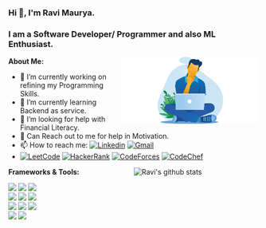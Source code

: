 ### Hi 👋, I'm Ravi Maurya.
### I am a Software Developer/ Programmer and also ML Enthusiast.
**About Me:**
<img width="55%" align="right" alt="Github" src="https://github.com/Ravi-Maurya/Ravi-Maurya/blob/master/cat-01.png" />
- 🔭 I’m currently working on refining my Programming Skills.
- 🌱 I’m currently learning Backend as service.
- 🤔 I’m looking for help with Financial Literacy.
- 💬 Can Reach out to me for help in Motivation.
- 📫 How to reach me: [![Linkedin](https://img.shields.io/badge/-LinkedIn-black?style=flat&logo=LinkedIn)](https://www.linkedin.com/in/mauryaravi/) [![Gmail](https://img.shields.io/badge/-Gmail-black?style=flat&logo=Gmail)](mailto:ravi.rm.maurya@gmail.com)
- [![LeetCode](https://img.shields.io/badge/-LeetCode-black?style=flat&logo=LeetCode)](https://leetcode.com/ravi-maurya/) [![HackerRank](https://img.shields.io/badge/-HackerRank-black?style=flat&logo=HackerRank)](https://www.hackerrank.com/ravi_rm_maurya) [![CodeForces](https://img.shields.io/badge/-CodeForces-black?style=flat&logo=CodeForces)](https://codeforces.com/profile/Ravi_Maurya) [![CodeChef](https://img.shields.io/badge/-CodeChef-black?style=flat&logo=CodeChef)](https://www.codechef.com/users/ravi_maurya)

<a href="https://github.com/Ravi-Maurya"><img width="50%" align="right" alt="Ravi's github stats" src="https://github-readme-stats.vercel.app/api?username=Ravi-Maurya&show_icons=true&hide_border=true&hide_rank" /></a>

**Frameworks & Tools:**

<p>
  <code><img src = "https://www.vectorlogo.zone/logos/python/python-ar21.svg"/></code>
  <code><img src = "https://www.vectorlogo.zone/logos/djangoproject/djangoproject-ar21.svg"/></code>
  <code><img src = "https://www.vectorlogo.zone/logos/pocoo_flask/pocoo_flask-ar21.svg"/></code><br/>
  <code><img src = "https://www.vectorlogo.zone/logos/tensorflow/tensorflow-ar21.svg"/></code>
  <code><img src = "https://www.vectorlogo.zone/logos/jupyter/jupyter-ar21.svg"/></code>
  <code><img src = "https://www.vectorlogo.zone/logos/w3_html5/w3_html5-ar21.svg"/></code><br/>
  <code><img src = "https://www.vectorlogo.zone/logos/getbootstrap/getbootstrap-ar21.svg"/></code>
  <code><img src = "https://www.vectorlogo.zone/logos/linux/linux-ar21.svg"/></code>
  <code><img src = "https://www.vectorlogo.zone/logos/git-scm/git-scm-ar21.svg"/></code><br/>
  <code><img src = "https://www.vectorlogo.zone/logos/visualstudio_code/visualstudio_code-ar21.svg"/></code>
  <code><img width="5%" src = "https://cdn.worldvectorlogo.com/logos/c.svg"/></code>
</p>
<!--
**Ravi-Maurya/Ravi-Maurya** is a ✨ _special_ ✨ repository because its `README.md` (this file) appears on your GitHub profile.
-->
